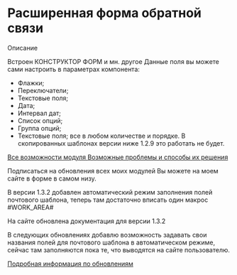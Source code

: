 # Расширенная форма обратной связи

Описание 

Встроен КОНСТРУКТОР ФОРМ и мн. другое 
Данные поля вы можете сами настроить в параметрах компонента: 
- Флажки; 
- Переключатели; 
- Текстовые поля; 
- Дата; 
- Интервал дат; 
- Список опций; 
- Группа опций; 
- Текстовые поля; 
все в любом количестве и порядке. 
В скопированных шаблонах версии ниже 1.2.9 это работать не будет. 

[Все возможности модуля ](http://tuning-soft.ru/1c-bitrix/modules/main-feedback/)
[Возможные проблемы и способы их решения](http://tuning-soft.ru/1c-bitrix/modules/main-feedback/#problems)

Подписаться на обновления всех моих модулей Вы можете на моем сайте в форме в самом низу.

В версии 1.3.2 добавлен автоматический режим заполнения полей почтового шаблона, теперь там достаточно вписать один макрос #WORK_AREA# 

На сайте обновлена документация для версии 1.3.2 

В следующих обновлениях добавлю возможность задавать свои названия полей для почтового шаблона в автоматическом режиме, сейчас там заполняются пока те, что выводятся на сайте пользователю. 

[Подробная информация по обновлениям](http://tuning-soft.ru/news/)
